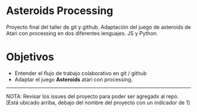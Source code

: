 # Asteroids Processing
Proyecto final del taller de git y github. Adaptación del juego de asteroids de Atari con processing en dos diferentes lenguajes. JS y Python. 

# Objetivos
* Entender el flujo de trabajo colaborativo en git / github 
* Adaptar el juego __Asteroids__ atari con processing.

--- 
NOTA: Revisar los issues del proyecto para poder ser agregadx al repo. [Está ubicado arriba, debajo del nombre del proyecto con un indicador de 1]

